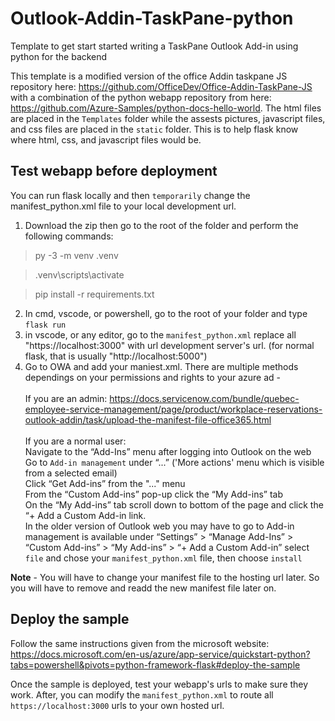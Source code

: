 # Outlook-Addin-TaskPane-python
Template to get start started writing a TaskPane Outlook Add-in using python for the backend

This template is a modified version of the office Addin taskpane JS repository here: https://github.com/OfficeDev/Office-Addin-TaskPane-JS with a combination of the python webapp repository from here: https://github.com/Azure-Samples/python-docs-hello-world.
The html files are placed in the `Templates` folder while the assests pictures, javascript files, and css files are placed in the `static` folder. This is to help flask know where html, css, and javascript files would be.

## Test webapp before deployment
You can run flask locally and then `temporarily` change the manifest_python.xml file to your local development url.
1. Download the zip then go to the root of the folder and perform the following commands:
> py -3 -m venv .venv

>.venv\scripts\activate

>pip install -r requirements.txt
2. In cmd, vscode, or powershell, go to the root of your folder and type `flask run`
3. in vscode, or any editor, go to the `manifest_python.xml` replace all "https://localhost:3000" with url development server's url. (for normal flask, that is usually "http://localhost:5000") 
4. Go to OWA and add your maniest.xml. There are multiple methods dependings on your permissions and rights to your azure ad - 
<br><br>If you are an admin: https://docs.servicenow.com/bundle/quebec-employee-service-management/page/product/workplace-reservations-outlook-addin/task/upload-the-manifest-file-office365.html <br><br>
  If you are a normal user: <br>
    Navigate to the “Add-Ins” menu after logging into Outlook on the web <br>
    Go to `Add-in management` under “...” ('More actions' menu which is visible from a selected email) <br>
    Click “Get Add-ins” from the "..." menu <br>
    From the “Custom Add-ins” pop-up click the “My Add-ins” tab <br>
    On the “My Add-ins” tab scroll down to bottom of the page and click the “+ Add a Custom Add-in link. <br>
    In the older version of Outlook web you may have to go to Add-in management is available under “Settings” > “Manage Add-Ins” >  “Custom Add-ins” > “My Add-ins” > “+ Add a Custom Add-in”
    select `file` and chose your `manifest_python.xml` file, then choose `install`
  
 **Note** - You will have to change your manifest file to the hosting url later. So you will have to remove and readd the new manifest file later on. 

## Deploy the sample
Follow the same instructions given from the microsoft website: https://docs.microsoft.com/en-us/azure/app-service/quickstart-python?tabs=powershell&pivots=python-framework-flask#deploy-the-sample

Once the sample is deployed, test your webapp's urls to make sure they work. 
After, you can modify the `manifest_python.xml` to route all `https://localhost:3000` urls to your own hosted url.
